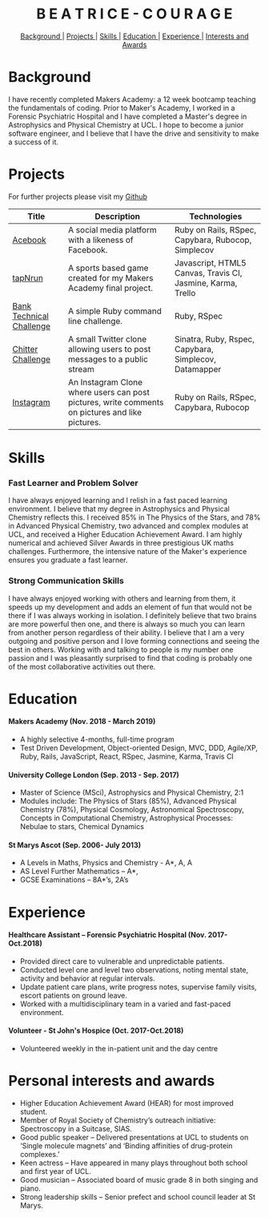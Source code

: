 <h1 align="center">B E A T R I C E  - C O U R A G E</h1>


<div align="center">


[Background ](#background) |
[Projects ](#projects) |
[Skills ](#skills) |
[Education ](#education) |
[Experience ](#experience) |
[Interests and Awards](#personal)

</div>

# Background

I have recently completed Makers Academy: a 12 week bootcamp teaching the fundamentals of coding.  Prior to Maker's Academy, I worked in a Forensic Psychiatric Hospital and I have completed a Master's degree in Astrophysics and Physical Chemistry at UCL.
I hope to become a junior software engineer, and I believe that I have the drive and sensitivity to make a success of it.

# Projects

For further projects please visit my [Github](https://github.com/beacourage)

| Title       | Description           | Technologies  |
|--|--|--|
| [Acebook](https://github.com/beacourage/acebook--Team-Acebook-and-Chill)  | A social media platform with a likeness of Facebook. |  Ruby on Rails, RSpec, Capybara, Rubocop, Simplecov |
| [tapNrun](https://github.com/beacourage/tapNrun) | A sports based game created for my Makers Academy final project. | Javascript, HTML5 Canvas, Travis CI, Jasmine, Karma, Trello |
| [Bank Technical Challenge](https://github.com/beacourage/Bank_tech_test) | A simple Ruby command line challenge. | Ruby, RSpec |
| [Chitter Challenge](https://github.com/beacourage/chitter-challenge) | A small Twitter clone allowing users to post messages to a public stream |  Sinatra, Ruby, Rspec, Capybara, Simplecov, Datamapper |
| [Instagram](https://github.com/beacourage/instagram-challenge)  | An Instagram Clone where users can post pictures, write comments on pictures and like pictures. | Ruby on Rails, RSpec, Capybara, Rubocop |

# Skills

### Fast Learner and Problem Solver

I have always enjoyed learning and I relish in a fast paced learning environment. I believe that my degree in Astrophysics and Physical Chemistry reflects this. I received 85% in The Physics of the Stars, and 78% in Advanced Physical Chemistry, two advanced and complex modules at UCL, and received a Higher Education Achievement Award. I am highly numerical and achieved Silver Awards in three prestigious UK maths challenges. Furthermore, the intensive nature of the Maker's experience ensures you graduate a fast learner.


### Strong Communication Skills

I have always enjoyed working with others and learning from them, it speeds up my development and adds an element of fun that would not be there if I was always working in isolation. I definitely believe that two brains are more powerful then one, and there is always so much you can learn from another person regardless of their ability.  I believe that I am a very outgoing and positive person and I love forming connections and seeing the best in others.  Working with and talking to people is my number one passion and I was pleasantly surprised to find that coding is probably one of the most collaborative activities out there.


# Education

#### Makers Academy (Nov. 2018 - March 2019)
- A highly selective 4-months, full-time program
- Test Driven Development, Object-oriented Design, MVC, DDD, Agile/XP, Ruby, Rails, JavaScript, React, RSpec, Jasmine, Karma, Travis CI

#### University College London (Sep. 2013 - Sep. 2017)
* Master of Science (MSci), Astrophysics and Physical Chemistry, 2:1
* Modules include: The Physics of Stars (85%), Advanced Physical Chemistry (78%), Physical Cosmology, Astronomical Spectroscopy, Concepts in Computational Chemistry, Astrophysical Processes: Nebulae to stars, Chemical Dynamics

#### St Marys Ascot (Sep. 2006- July 2013)
- A Levels in Maths, Physics and Chemistry - A*, A,  A
- AS Level Further Mathematics – A*,
- GCSE Examinations – 8A*’s, 2A’s

# Experience

#### Healthcare Assistant – Forensic Psychiatric Hospital  (Nov. 2017-Oct.2018)     
- Provided direct care to vulnerable and unpredictable patients.
- Conducted level one and level two observations, noting mental state, activity and behavior at regular intervals.
- Update patient care plans, write progress notes, supervise family visits, escort patients on ground leave.
- Worked with a multidisciplinary team in a varied and fast-paced environment.

#### Volunteer - St John's Hospice  (Oct. 2017-Oct.2018)
- Volunteered weekly in the in-patient unit and the day centre


# Personal interests and awards
- Higher Education Achievement Award (HEAR) for most improved student.                                           
- Member of Royal Society of Chemistry’s outreach initiative: Spectroscopy in a Suitcase, SIAS.                        
- Good public speaker – Delivered presentations at UCL to students on ‘Single molecule magnets’ and ‘Binding affinities of drug-protein complexes.’
- Keen actress – Have appeared in many plays throughout both school and first year of UCL.                           
- Good musician – Associated board of music grade 8 in both singing and piano.
-	Strong leadership skills – Senior prefect and school council leader at St Marys.                                        
